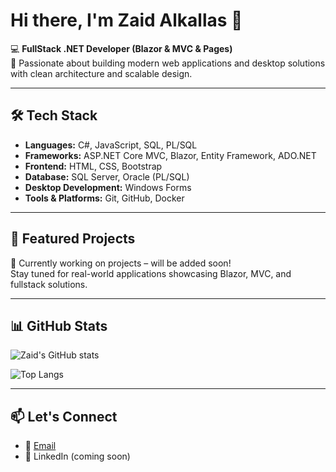 # Hi there, I'm Zaid Alkallas 👋

💻 **FullStack .NET Developer (Blazor & MVC & Pages)**  
🚀 Passionate about building modern web applications and desktop solutions with clean architecture and scalable design.  

---

## 🛠️ Tech Stack
- **Languages:** C#, JavaScript, SQL, PL/SQL  
- **Frameworks:** ASP.NET Core MVC, Blazor, Entity Framework, ADO.NET  
- **Frontend:** HTML, CSS, Bootstrap  
- **Database:** SQL Server, Oracle (PL/SQL)  
- **Desktop Development:** Windows Forms  
- **Tools & Platforms:** Git, GitHub, Docker  

---

## 📌 Featured Projects
🚧 Currently working on projects – will be added soon!  
Stay tuned for real-world applications showcasing Blazor, MVC, and fullstack solutions.  

---

## 📊 GitHub Stats
![Zaid's GitHub stats](https://github-readme-stats.vercel.app/api?username=ZaidAlKallas&show_icons=true&theme=tokyonight)

![Top Langs](https://github-readme-stats.vercel.app/api/top-langs/?username=ZaidAlKallas&layout=compact&theme=tokyonight)

---

## 📫 Let's Connect
- 📧 [Email](mailto:eng.zaid.kallas@gmail.com)  
- 🔗 LinkedIn (coming soon)  
